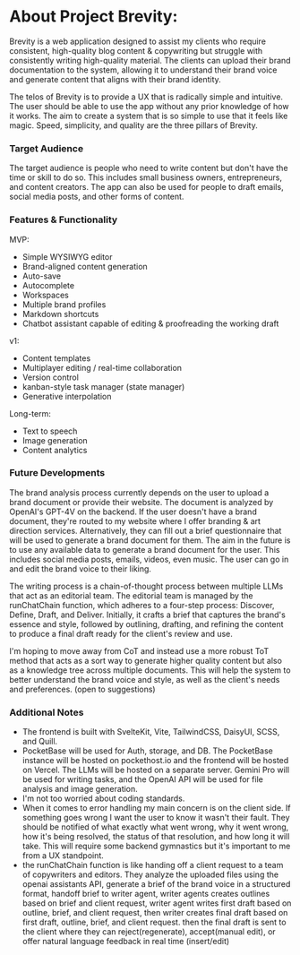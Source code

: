 # About Project Brevity:

Brevity is a web application designed to assist my clients who require consistent, high-quality blog content & copywriting but struggle with consistently writing high-quality material. The clients can upload their brand documentation to the system, allowing it to understand their brand voice and generate content that aligns with their brand identity.

The telos of Brevity is to provide a UX that is radically simple and intuitive. The user should be able to use the app without any prior knowledge of how it works. The aim to create a system that is so simple to use that it feels like magic. Speed, simplicity, and quality are the three pillars of Brevity.

### Target Audience

The target audience is people who need to write content but don't have the time or skill to do so. This includes small business owners, entrepreneurs, and content creators. The app can also be used for people to draft emails, social media posts, and other forms of content.

### Features & Functionality

MVP:

- Simple WYSIWYG editor
- Brand-aligned content generation
- Auto-save
- Autocomplete
- Workspaces
- Multiple brand profiles
- Markdown shortcuts
- Chatbot assistant capable of editing & proofreading the working draft

v1:

- Content templates
- Multiplayer editing / real-time collaboration
- Version control
- kanban-style task manager (state manager)
- Generative interpolation

Long-term:

- Text to speech
- Image generation
- Content analytics

### Future Developments

The brand analysis process currently depends on the user to upload a brand document or provide their website. The document is analyzed by OpenAI's GPT-4V on the backend. If the user doesn't have a brand document, they're routed to my website where I offer branding & art direction services. Alternatively, they can fill out a brief questionnaire that will be used to generate a brand document for them. The aim in the future is to use any available data to generate a brand document for the user. This includes social media posts, emails, videos, even music. The user can go in and edit the brand voice to their liking.

The writing process is a chain-of-thought process between multiple LLMs that act as an editorial team. The editorial team is managed by the runChatChain function, which adheres to a four-step process: Discover, Define, Draft, and Deliver. Initially, it crafts a brief that captures the brand's essence and style, followed by outlining, drafting, and refining the content to produce a final draft ready for the client's review and use.

I'm hoping to move away from CoT and instead use a more robust ToT method that acts as a sort way to generate higher quality content but also as a knowledge tree across multiple documents. This will help the system to better understand the brand voice and style, as well as the client's needs and preferences. (open to suggestions)

### Additional Notes

- The frontend is built with SvelteKit, Vite, TailwindCSS, DaisyUI, SCSS, and Quill.
- PocketBase will be used for Auth, storage, and DB. The PocketBase instance will be hosted on pockethost.io and the frontend will be hosted on Vercel. The LLMs will be hosted on a separate server. Gemini Pro will be used for writing tasks, and the OpenAI API will be used for file analysis and image generation.
- I'm not too worried about coding standards.
- When it comes to error handling my main concern is on the client side. If something goes wrong I want the user to know it wasn't their fault. They should be notified of what exactly what went wrong, why it went wrong, how it's being resolved, the status of that resolution, and how long it will take. This will require some backend gymnastics but it's important to me from a UX standpoint.
- the runChatChain function is like handing off a client request to a team of copywriters and editors. They analyze the uploaded files using the openai assistants API, generate a brief of the brand voice in a structured format, handoff brief to writer agent, writer agents creates outlines based on brief and client request, writer agent writes first draft based on outline, brief, and client request, then writer creates final draft based on first draft, outline, brief, and client request. then the final draft is sent to the client where they can reject(regenerate), accept(manual edit), or offer natural language feedback in real time (insert/edit)
